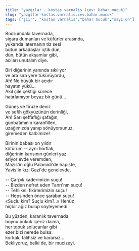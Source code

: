 ```yaml
---
title: "yazgılar - kostas varnalis (çev: bahar mucuk)"
slug: "yazgilar-kostas.varnalis.cev.bahar.mucuk"
tags: ["şiir", "kostas varnalis","bahar mucuk","sayı:on"]
---
```


Bodrumdaki tavernada,  
sigara dumanları ve küfürler arasında,\
yukarıda laternanın tiz sesi\
bütün arkadaşlar içtik dün,\
dün, bütün akşamlar gibi,\
acıları unutalım diye.

Biri diğerinin yanında sıkılıyor\
ve ara sıra yere tükürüyordu,\
Ah! Ne büyük bir acıdır\
hayatın yükü...\
Akıl çile çektiği sürece\
hatırlamıyor beyaz bir günü...

Güneş ve firuze deniz\
ve sefih gökyüzünün derinliği,\
Ah! Sarı şeffaflığı şafağın,\
günbatımının karanfilleri,\
uzağımızda yanıp sönüyorsunuz,\
giremeden kalbimize!

Birinin babası on yıldır\
kötürüm -- aynı hortlak,\
diğerinin karısının günleri yaz\
eriyor evde veremden,\
Mazis'in oğlu Palamidi'de hapiste,\
Yavis'in kızı Gazi'de genelevde.

-- Çarpık kaderimizin suçu!\
-- Bizden nefret eden Tanrı'nın suçu!\
-- Tehlikeli fikirlerimizin suçu!\
-- Hepsinden önce şarabın suçu!\
«Suçlu kim? Suçlu kim?..» Henüz\
hiçbir ağız bulup söyleyemedi.

Bu yüzden, karanlık tavernada\
boynu bükük içeriz daima,\
her topuk solucanlar gibi\
ezer bizi nerede bulsa:\
korkak, talihsiz ve kararsız...\
Bekliyoruz, belki de, bir mucizeyi.
